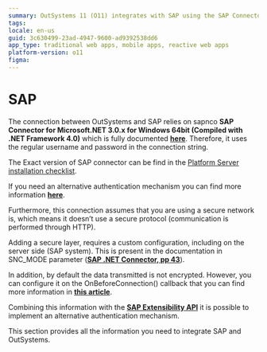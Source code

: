 ```yaml
---
summary: OutSystems 11 (O11) integrates with SAP using the SAP Connector for Microsoft.NET, supporting standard and secure authentication options.
tags: 
locale: en-us
guid: 3c630499-23ad-4947-9600-ad9392538dd6
app_type: traditional web apps, mobile apps, reactive web apps
platform-version: o11
figma:
---
```


# SAP

The connection between OutSystems and SAP relies on sapnco **SAP Connector for Microsoft.NET 3.0.x for Windows 64bit (Compiled with .NET Framework 4.0)** which is fully documented **[here](https://support.sap.com/content/dam/support/en_us/library/ssp/products/connectors/msnet/dotnet_connector_30_programming_guide.pdf)**. Therefore, it uses the regular username and password in the connection string. 

<div class="info" markdown="1">

The Exact version of SAP connector can be find in the [Platform Server installation checklist](https://www.outsystems.com/Downloads/search/Platform-Server/11/).
</div>

If you need an alternative authentication mechanism you can find more information **[here](../../ref/lang/auto/servicestudio-plugin-sap-sapclient.md)**.

Furthermore, this connection assumes that you are using a secure network is, which means it doesn’t use a secure protocol (communication is performed through HTTP).

Adding a secure layer, requires a custom configuration, including on the server side (SAP system). This is present in the documentation in SNC_MODE parameter (**[SAP .NET Connector, pp 43](https://support.sap.com/content/dam/support/en_us/library/ssp/products/connectors/msnet/dotnet_connector_30_programming_guide.pdf)**).

In addition, by default the data transmitted is not encrypted. However, you can configure it on the OnBeforeConnection() callback that you can find more information in **[this article](integrate-with-a-sap-system.md)**.

Combining this information with the **[SAP Extensibility API](../../ref/apis/sap-extensibility-api.md)** it is possible to implement an alternative authentication mechanism.

This section provides all the information you need to integrate SAP and OutSystems.

